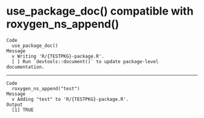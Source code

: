 # use_package_doc() compatible with roxygen_ns_append()

    Code
      use_package_doc()
    Message
      v Writing 'R/{TESTPKG}-package.R'.
      [ ] Run `devtools::document()` to update package-level documentation.

---

    Code
      roxygen_ns_append("test")
    Message
      v Adding "test" to 'R/{TESTPKG}-package.R'.
    Output
      [1] TRUE

